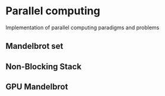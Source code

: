 # Parallel computing 

Implementation of parallel computing paradigms and problems

## Mandelbrot set

## Non-Blocking Stack

## GPU Mandelbrot

